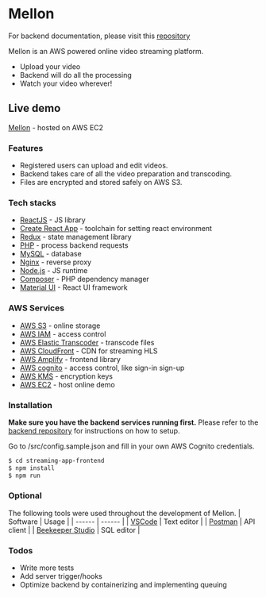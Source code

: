 # Mellon

For backend documentation, please visit this [repository](https://github.com/PengHuang0508/streaming-app-backend)

Mellon is an AWS powered online video streaming platform.

- Upload your video
- Backend will do all the processing
- Watch your video wherever!

## Live demo

[Mellon](http://54.173.87.111/) - hosted on AWS EC2

### Features

- Registered users can upload and edit videos.
- Backend takes care of all the video preparation and transcoding.
- Files are encrypted and stored safely on AWS S3.

### Tech stacks

- [ReactJS](https://reactjs.org/) - JS library
- [Create React App](https://reactjs.org/docs/create-a-new-react-app.html) - toolchain for setting react environment
- [Redux](https://redux.js.org/) - state management library
- [PHP](https://www.php.net/) - process backend requests
- [MySQL](https://www.mysql.com/) - database
- [Nginx](https://www.nginx.com/) - reverse proxy
- [Node.js](https://nodejs.org/en/) - JS runtime
- [Composer](https://getcomposer.org/) - PHP dependency manager
- [Material UI](https://material-ui.com/) - React UI framework

### AWS Services

- [AWS S3](https://aws.amazon.com/s3/) - online storage
- [AWS IAM](https://aws.amazon.com/iam/) - access control
- [AWS Elastic Transcoder](https://aws.amazon.com/elastictranscoder/) - transcode files
- [AWS CloudFront](https://aws.amazon.com/cloudfront/) - CDN for streaming HLS
- [AWS Amplify](https://aws.amazon.com/amplify/) - frontend library
- [AWS cognito](https://aws.amazon.com/cognito/) - access control, like sign-in sign-up
- [AWS KMS](https://aws.amazon.com/kms/) - encryption keys
- [AWS EC2](https://aws.amazon.com/ec2/) - host online demo

### Installation

**Make sure you have the backend services running first.** Please refer to the [backend repository](https://github.com/PengHuang0508/streaming-app-backend) for instructions on how to setup.

Go to /src/config.sample.json and fill in your own AWS Cognito credentials.

```sh
$ cd streaming-app-frontend
$ npm install
$ npm run
```

### Optional

The following tools were used throughout the development of Mellon.
| Software | Usage |
| ------ | ------ |
| [VSCode](https://code.visualstudio.com/) | Text editor |
| [Postman](https://www.postman.com/) | API client |
| [Beekeeper Studio](https://www.beekeeperstudio.io/) | SQL editor |

### Todos

- Write more tests
- Add server trigger/hooks
- Optimize backend by containerizing and implementing queuing
